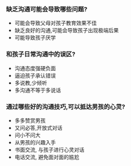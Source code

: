 ### 缺乏沟通可能会导致哪些问题?
- 可能会导致父母对孩子教育效果不佳
- 缺乏良好的沟通,可能会导致孩子出现极端后果
- 可能导致孩子厌学

### 和孩子日常沟通中的误区?
- 沟通态度强硬负面
- 逼迫孩子承认错误
- 多说教,少倾听
- 多沟通不等于多说话

### 通过哪些好的沟通技巧,可以抵达男孩的心灵?
- 多多赞赏男孩
- 又问必答,开放式对话
- 问小不问大
- 从男孩的兴趣入手
- 书面交流, 与孩子进行心灵对话
- 电话交流, 避免面对面的尴尬